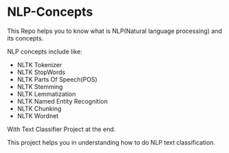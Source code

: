 # NLP-Concepts

This Repo helps you to know what is NLP(Natural language processing) and its concepts.

NLP concepts include like: 

* NLTK Tokenizer
* NLTK StopWords
* NLTK Parts Of Speech(POS)
* NLTK Stemming
* NLTK Lemmatization 
* NLTK Named Entity Recognition 
* NLTK Chunking 
* NLTK Wordnet 

With Text Classifier Project at the end.

This project helps you in understanding how to do NLP text classification.
